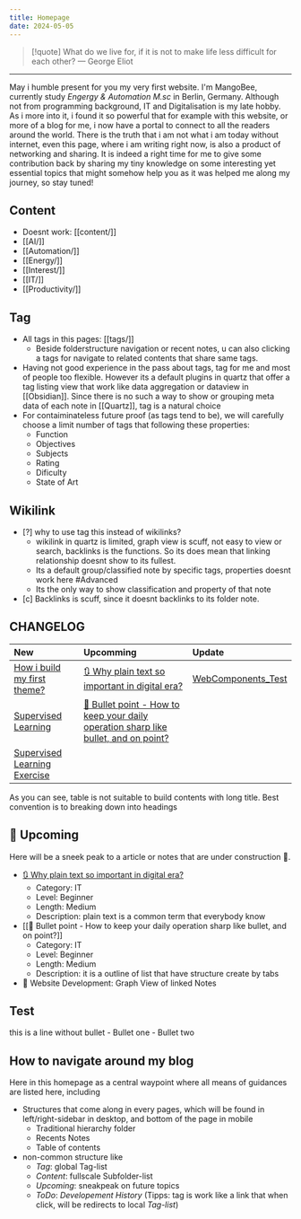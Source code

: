 ```yaml
---
title: Homepage
date: 2024-05-05
---
```


> [!quote] What do we live for, if it is not to make life less difficult for each other?
> — George Eliot

---
May i humble present for you my very first website. I'm MangoBee, currently study *Engergy & Automation M.sc* in Berlin, Germany. Although not from programming background, IT and Digitalisation is my late hobby. As i more into it, i found it so powerful that for example with this website, or more of a blog for me, i now have a portal to connect to all the readers around the world. There is the truth that i am not what i am today without internet, even this page, where i am writing right now, is also a product of networking and sharing. It is indeed a right time for me to give some contribution back by sharing my tiny knowledge on some interesting yet essential topics that might somehow help you as it was helped me along my journey,  so stay tuned!

## Content
- Doesnt work: [[content/]]
- [[AI/]]
- [[Automation/]]
- [[Energy/]]
- [[Interest/]]
- [[IT/]]
- [[Productivity/]]
## Tag
- All tags in this pages: [[tags/]]
	- Beside folderstructure navigation or recent notes, u can also clicking a tags for navigate to related contents that share same tags.
- Having not good experience in the pass about tags, tag for me and most of people too flexible. However its a default plugins in quartz that offer a tag listing view that work like data aggregation or dataview in [[Obsidian]]. Since there is no such a way to show or grouping meta data of each note in [[Quartz]], tag is a natural choice
- For contaiminateless future proof (as tags tend to be), we will carefully choose a limit number of tags that following these properties:
	- Function
	- Objectives
	- Subjects
	- Rating
	- Dificulty
	- State of Art
## Wikilink
- [?] why to use tag this instead of wikilinks?
	- wikilink in quartz is limited, graph view is scuff, not easy to view or search, backlinks is the functions. So its does mean that linking relationship doesnt show to its fullest.
	- Its a default group/classified note by specific tags, properties doesnt work here #Advanced 
	- Its the only way to show classification and property of that note
- [c] Backlinks is scuff, since it doesnt backlinks to its folder note.
## CHANGELOG

| New                                                                     | Upcomming                                                                                                                                                                                                   | Update                                      |
| :---------------------------------------------------------------------- | :---------------------------------------------------------------------------------------------------------------------------------------------------------------------------------------------------------- | :------------------------------------------ |
| [How i build my first theme?](How%20i%20build%20my%20first%20theme?.md) | [🔃 Why plain text so important in digital era?](🔃%20Why%20plain%20text%20so%20important%20in%20digital%20era?.md)                                                                                         | [WebComponents_Test](WebComponents_Test.md) |
| [Supervised Learning](SupervisedLearning_Summary_TuyenPham%5C)          | [📅 Bullet point - How to keep your daily operation sharp like bullet, and on point?](📅%20Bullet%20point%20-%20How%20to%20keep%20your%20daily%20operation%20sharp%20like%20bullet,%20and%20on%20point?.md) |                                             |
| [Supervised Learning Exercise](AI_UB03_TuyenPham_PUB%5C)                |                                                                                                                                                                                                             |                                             |
As you can see, table is not suitable to build contents with long title. Best convention is to breaking down into headings

## 📅 Upcoming
Here will be a sneek peak to a article or notes that are under construction 🚧.
- [🔃 Why plain text so important in digital era?](🔃%20Why%20plain%20text%20so%20important%20in%20digital%20era?.md)
	- Category: IT
	- Level: Beginner
	- Length: Medium
	- Description: plain text is a common term that everybody know
- [[📅 Bullet point - How to keep your daily operation sharp like bullet, and on point?]]
	- Category: IT
	- Level: Beginner
	- Length: Medium
	- Description: it is a outline of list that have structure create by tabs
- 📅 Website Development: Graph View of linked Notes
## Test
this is a line without bullet
	- Bullet one
	- Bullet two
## How to navigate around my blog
Here in this homepage as a central waypoint where all means of guidances are listed here, including
- Structures that come along in every pages, which will be found in left/right-sidebar in desktop, and bottom of the page in mobile
	- Traditional hierarchy folder
	- Recents Notes
	- Table of contents
- non-common structure like 
	- *Tag*: global Tag-list
	- *Content*: fullscale Subfolder-list
	- *Upcoming*: sneakpeak on future topics
	- *ToDo*: *Developement History*
(Tipps: tag is work like a link that when click, will be redirects to local *Tag-list*)